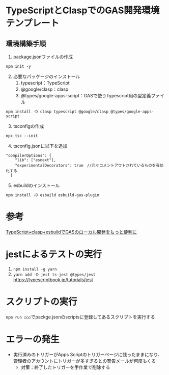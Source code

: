 # TypeScriptとClaspでのGAS開発環境テンプレート

## 環境構築手順
1. package.jsonファイルの作成

```
npm init -y
```

2. 必要なパッケージのインストール
    1. typescript：TypeScript
    2. @google/clasp：clasp
    3. @types/google-apps-script：GASで使うTypescript用の型定義ファイル

```
npm install -D clasp typescript @google/clasp @types/google-apps-script
```

3. tsconfigの作成

```
npx tsc --init
```

4. tsconfig.jsonに以下を追加

```
"compilerOptions": {
    "lib": ["esnext"],
    "experimentalDecorators": true　//元々コメントアウトされているものを有効化する
  }
```

5. esbuildのインストール

```
npm install -D esbuild esbuild-gas-plugin
```

# 参考
[TypeScript+clasp+esbuildでGASのローカル開発をもっと便利に](https://zenn.dev/funteractiveinc/articles/776b5812833475#esbuild%E3%81%AE%E5%88%A9%E7%94%A8%E3%81%AB%E3%81%A4%E3%81%84%E3%81%A6)


# jestによるテストの実行
1. ```npm install -g yarn```
2. ```yarn add -D jest ts-jest @types/jest```
https://typescriptbook.jp/tutorials/jest


# スクリプトの実行
```npm run ○○○```でpackge.jsonのscriptsに登録してあるスクリプトを実行する



# エラーの発生
- 実行済みのトリガーがApps Scriptのトリガーページに残ったままになり、管理者のアカウントにトリガーが多すぎるとの警告メールが何度もくる
  - 対策：終了したトリガーを手作業で削除する